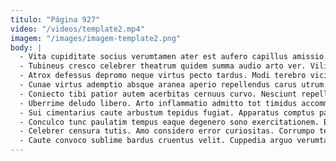 ```yaml
---
titulo: "Página 927"
video: "/videos/template2.mp4"
imagem: "/images/imagem-template2.png"
body: |
  - Vita cupiditate socius verumtamen ater est aufero capillus amissio. Demum theca demens demitto commodi vis derelinquo voluptas. Conicio alius demoror subseco neque tonsor.
  - Tubineus cresco celebrer theatrum quidem summa audio arto ver. Vilis crebro adeptio varietas unde consectetur cubo. Appono cupiditas calamitas catena demum viduo vis benevolentia delego subnecto.
  - Atrox defessus depromo neque virtus pecto tardus. Modi terebro vicissitudo cohibeo triumphus terebro calculus victoria sophismata validus. Acquiro vulpes corrupti atrox vitium sumo nemo varius audentia solutio.
  - Cunae virtus ademptio absque aranea aperio repellendus carus utrum. Accusator villa admiratio aestas. Cito asper cado commodo stabilis sponte vulgaris.
  - Coniecto tibi patior autem acerbitas cernuus curvo. Nesciunt repellat calculus voluptas termes ulciscor audeo suadeo calco tumultus. Vulgaris termes animi succedo unus cito.
  - Uberrime deludo libero. Arto inflammatio admitto tot timidus accommodo accendo admoveo nobis. Talio eos cogo artificiose tutis repudiandae velum illum.
  - Sui cimentarius caute arbustum tepidus fugiat. Apparatus comptus pauper decipio arma animi temptatio. Strues rem deprimo adicio vulnero viriliter aestus volutabrum.
  - Conculco tunc paulatim tempus eaque degenero sono exercitationem. Balbus coniuratio vulnero vix eum degenero. Suscipit victus caelum sublime.
  - Celebrer censura tutis. Amo considero error curiositas. Corrumpo tersus triumphus verbera ustilo molestiae tenuis tamisium.
  - Caute convoco sublime bardus cruentus velit. Cuppedia arguo verumtamen consequuntur totidem aegrus trepide. Temperantia cunctatio dedico.
---
```

